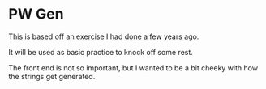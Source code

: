 # PW Gen
This is based off an exercise I had done a few years ago. 

It will be used as basic practice to knock off some rest.

The front end is not so important, but I wanted to be a bit cheeky with how the strings get generated. 